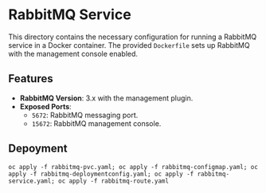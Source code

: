 # RabbitMQ Service

This directory contains the necessary configuration for running a RabbitMQ service in a Docker container. The provided `Dockerfile` sets up RabbitMQ with the management console enabled.

## Features
- **RabbitMQ Version**: 3.x with the management plugin.
- **Exposed Ports**:
  - `5672`: RabbitMQ messaging port.
  - `15672`: RabbitMQ management console.

## Depoyment

`oc apply -f rabbitmq-pvc.yaml; oc apply -f rabbitmq-configmap.yaml; oc apply -f rabbitmq-deploymentconfig.yaml; oc apply -f rabbitmq-service.yaml; oc apply -f rabbitmq-route.yaml`

